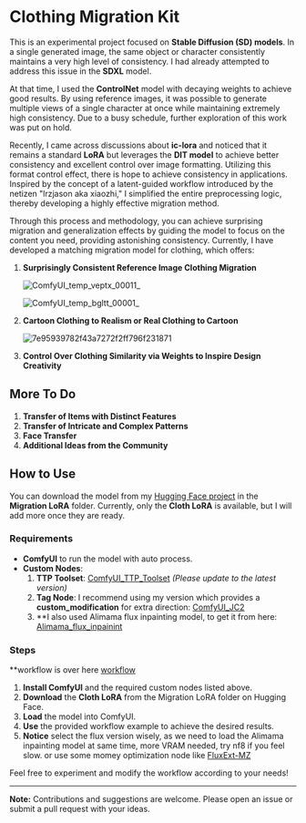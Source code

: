 # Clothing Migration Kit

This is an experimental project focused on **Stable Diffusion (SD) models**. In a single generated image, the same object or character consistently maintains a very high level of consistency. I had already attempted to address this issue in the **SDXL** model.

At that time, I used the **ControlNet** model with decaying weights to achieve good results. By using reference images, it was possible to generate multiple views of a single character at once while maintaining extremely high consistency. Due to a busy schedule, further exploration of this work was put on hold.

Recently, I came across discussions about **ic-lora** and noticed that it remains a standard **LoRA** but leverages the **DIT model** to achieve better consistency and excellent control over image formatting. Utilizing this format control effect, there is hope to achieve consistency in applications. Inspired by the concept of a latent-guided workflow introduced by the netizen "lrzjason aka xiaozhi," I simplified the entire preprocessing logic, thereby developing a highly effective migration method.

Through this process and methodology, you can achieve surprising migration and generalization effects by guiding the model to focus on the content you need, providing astonishing consistency. Currently, I have developed a matching migration model for clothing, which offers:

1. **Surprisingly Consistent Reference Image Clothing Migration**
   
   ![ComfyUI_temp_veptx_00011_](https://github.com/user-attachments/assets/9612cf8a-858d-4684-819e-7b97981d993c)
   
   ![ComfyUI_temp_bgltt_00001_](https://github.com/user-attachments/assets/0109061b-a8d4-4609-8b37-d14ec73049e2)

2. **Cartoon Clothing to Realism or Real Clothing to Cartoon**
   
   ![7e95939782f43a7272f2ff796f231871](https://github.com/user-attachments/assets/008c06c9-aa77-44aa-bee3-92b45141d54d)

3. **Control Over Clothing Similarity via Weights to Inspire Design Creativity**

## More To Do

1. **Transfer of Items with Distinct Features**
2. **Transfer of Intricate and Complex Patterns**
3. **Face Transfer**
4. **Additional Ideas from the Community**

## How to Use

You can download the model from my [Hugging Face project](https://huggingface.co/TTPlanet/Migration_Lora_flux/tree/main) in the **Migration LoRA** folder. Currently, only the **Cloth LoRA** is available, but I will add more once they are ready.

### Requirements

- **ComfyUI** to run the model with auto process.
- **Custom Nodes**:
  1. **TTP Toolset**: [ComfyUI_TTP_Toolset](https://github.com/TTPlanetPig/Comfyui_TTP_Toolset) *(Please update to the latest version)*
  2. **Tag Node**: I recommend using my version which provides a **custom_modification** for extra direction: [ComfyUI_JC2](https://github.com/TTPlanetPig/Comfyui_JC2)
  3. **I also used Alimama flux inpainting model, to get it from here: [Alimama_flux_inpainint](https://huggingface.co/black-forest-labs/FLUX.1-dev)

### Steps
**workflow is over here [workflow](https://github.com/TTPlanetPig/Comfyui_Object_Migration/blob/main/workflow/cloth_style_Migration_v2.json)
1. **Install ComfyUI** and the required custom nodes listed above.
2. **Download** the **Cloth LoRA** from the Migration LoRA folder on Hugging Face.
3. **Load** the model into ComfyUI.
4. **Use** the provided workflow example to achieve the desired results.
5. **Notice** select the flux version wisely, as we need to load the Alimama inpainting model at same time, more VRAM needed, try nf8 if you feel slow. or use some momey optimization node like [FluxExt-MZ](https://github.com/MinusZoneAI/ComfyUI-FluxExt-MZ)

Feel free to experiment and modify the workflow according to your needs!

---

**Note:** Contributions and suggestions are welcome. Please open an issue or submit a pull request with your ideas.

